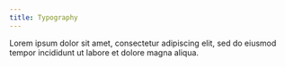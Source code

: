 ```yaml
---
title: Typography
---
```


Lorem ipsum dolor sit amet, consectetur adipiscing elit, sed do eiusmod tempor incididunt ut labore et dolore magna aliqua.